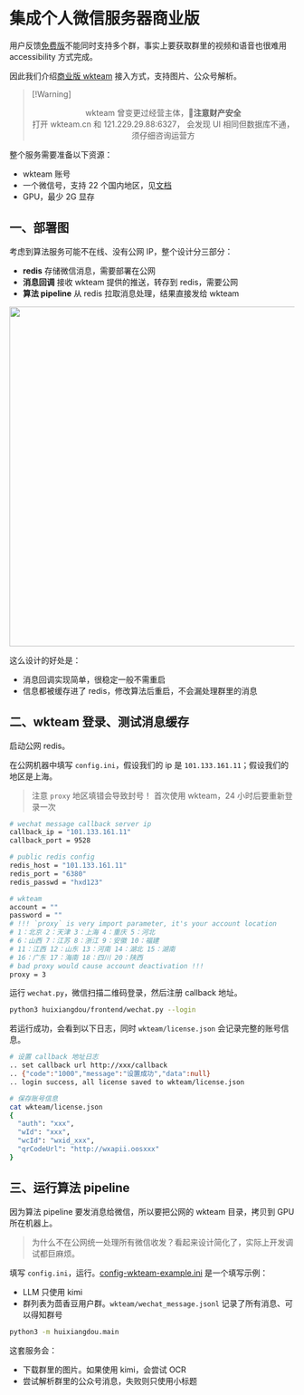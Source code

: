 # 集成个人微信服务器商业版

用户反馈[免费版](./doc_add_wechat_accessibility.md)不能同时支持多个群，事实上要获取群里的视频和语音也很难用 accessibility 方式完成。

因此我们介绍[商业版 wkteam](http://121.229.29.88:6327) 接入方式，支持图片、公众号解析。

> \[!Warning\]
>
> <div align="center">
> wkteam 曾变更过经营主体，🚨<strong>注意财产安全</strong> </br>
> 打开 wkteam.cn 和 121.229.29.88:6327， 会发现 UI 相同但数据库不通，须仔细咨询运营方
> </div>

整个服务需要准备以下资源：

- wkteam 账号
- 一个微信号，支持 22 个国内地区，见[文档](https://wkteam.cn/api-wen-dang2/deng-lu/huo-qu-wei-xin-er-wei-ma2.html)
- GPU，最少 2G 显存

## 一、部署图

考虑到算法服务可能不在线、没有公网 IP，整个设计分三部分：

- **redis** 存储微信消息，需要部署在公网
- **消息回调** 接收 wkteam 提供的推送，转存到 redis，需要公网
- **算法 pipeline** 从 redis 拉取消息处理，结果直接发给 wkteam

<img src="https://github.com/user-attachments/assets/5630b523-ca4b-417f-af83-5f965140a3a0" width="600">

这么设计的好处是：

- 消息回调实现简单，很稳定一般不需重启
- 信息都被缓存进了 redis，修改算法后重启，不会漏处理群里的消息

## 二、wkteam 登录、测试消息缓存

启动公网 redis。

在公网机器中填写 `config.ini`，假设我们的 ip 是 `101.133.161.11`；假设我们的地区是上海。

> 注意 `proxy` 地区填错会导致封号！ 首次使用 wkteam，24 小时后要重新登录一次

```bash
# wechat message callback server ip
callback_ip = "101.133.161.11"
callback_port = 9528

# public redis config
redis_host = "101.133.161.11"
redis_port = "6380"
redis_passwd = "hxd123"

# wkteam
account = ""
password = ""
# !!! `proxy` is very import parameter, it's your account location
# 1：北京 2：天津 3：上海 4：重庆 5：河北
# 6：山西 7：江苏 8：浙江 9：安徽 10：福建
# 11：江西 12：山东 13：河南 14：湖北 15：湖南
# 16：广东 17：海南 18：四川 20：陕西
# bad proxy would cause account deactivation !!!
proxy = 3
```

运行 `wechat.py`，微信扫描二维码登录，然后注册 callback 地址。

```bash
python3 huixiangdou/frontend/wechat.py --login
```

若运行成功，会看到以下日志，同时 `wkteam/license.json` 会记录完整的账号信息。

```bash
# 设置 callback 地址日志
.. set callback url http://xxx/callback
.. {"code":"1000","message":"设置成功","data":null}
.. login success, all license saved to wkteam/license.json

# 保存账号信息
cat wkteam/license.json
{
  "auth": "xxx",
  "wId": "xxx",
  "wcId": "wxid_xxx",
  "qrCodeUrl": "http://wxapii.oosxxx"
}
```

## 三、运行算法 pipeline

因为算法 pipeline 要发消息给微信，所以要把公网的 wkteam 目录，拷贝到 GPU 所在机器上。

> 为什么不在公网统一处理所有微信收发？看起来设计简化了，实际上开发调试都巨麻烦。

填写 `config.ini`，运行。[config-wkteam-example.ini](../../config-wkteam-example.ini) 是一个填写示例：

- LLM 只使用 kimi
- 群列表为茴香豆用户群。`wkteam/wechat_message.jsonl` 记录了所有消息、可以得知群号

```bash
python3 -m huixiangdou.main
```

这套服务会：

- 下载群里的图片。如果使用 kimi，会尝试 OCR
- 尝试解析群里的公众号消息，失败则只使用小标题
